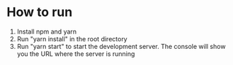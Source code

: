 # How to run

1. Install npm and yarn
1. Run "yarn install" in the root directory
1. Run "yarn start" to start the development server. The console will show you the URL where the server is running




